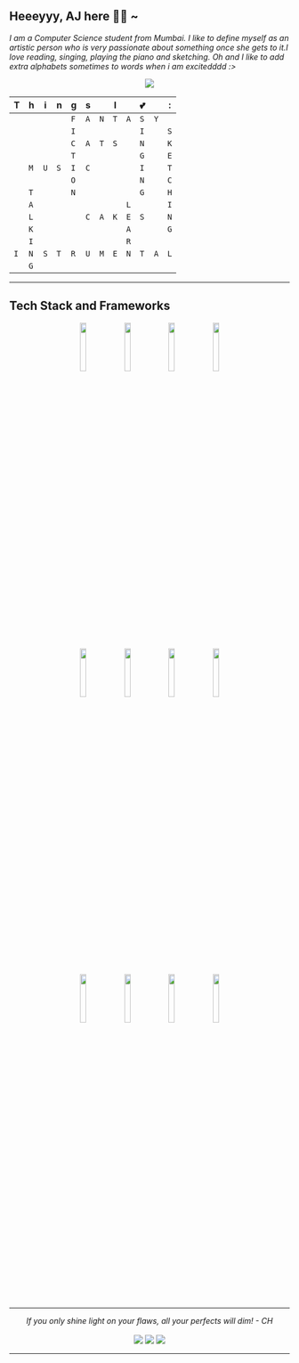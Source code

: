 
## Heeeyyy, AJ here 👩🏻 ~ 
*I am a Computer Science student from Mumbai. I like to define myself as an artistic person who is very passionate about something once she gets to it.I love reading, singing, playing the piano and sketching. Oh and I like to add extra alphabets sometimes to words when i am excitedddd :>*

<p align="center">
<img src = "https://arthifis.files.wordpress.com/2018/03/waving-anime.gif?w=499" >
</p>

<div align='center'>

|T|h|i|n|g|s||I||💕| |:| 
| - | - | - | - | - | - | - | - | - | - | - | - |
| | | | | `F` |`A`|`N`|`T`|`A`|`S`|`Y`| |
| | | | |`I`| | | | |`I`| |`S`|
| | | | |`C`|`A`|`T`|`S`| |`N`| |`K`|
| | | | |`T`| | | | |`G`| |`E`|
| |`M`|`U`|`S`|`I`|`C`| | | |`I`| |`T`|
| | | | |`O`| | | | |`N`| |`C`|
| |`T`| | |`N`| | | | |`G`| |`H`|
| |`A`| | | | | | |`L`| | |`I`|
| |`L`| | | |`C`|`A`|`K`|`E`|`S`| |`N`|
| |`K`| | | | | | |`A`| | |`G`|
| |`I`| | | | | | |`R`| | | | 
|`I`|`N`|`S`|`T`|`R`|`U`|`M`|`E`|`N`|`T`|`A`|`L`|
| |`G`| | | | | | | | | | | 

</div>

<hr>

## Tech Stack and Frameworks


<p align="center">
  <code><img width="15%" src="https://www.vectorlogo.zone/logos/python/python-ar21.svg"></code>
  <code><img width="15%" src="https://www.vectorlogo.zone/logos/mongodb/mongodb-ar21.svg"></code>
  <code><img width="15%" src="https://www.vectorlogo.zone/logos/git-scm/git-scm-ar21.svg"></code>
  <code><img width="15%" src="https://www.vectorlogo.zone/logos/postgresql/postgresql-ar21.svg"></code>
  <br />
  <code><img width="15%" src="https://www.vectorlogo.zone/logos/w3_html5/w3_html5-ar21.svg"></code>
  <code><img width="15%" src="https://www.vectorlogo.zone/logos/netlifyapp_watercss/netlifyapp_watercss-ar21.svg"></code>
  <code><img width="15%" src="https://www.vectorlogo.zone/logos/javascript/javascript-ar21.svg"></code>
  <code><img width="15%" src="https://www.vectorlogo.zone/logos/java/java-ar21.svg"></code>
  <br />
  <code><img width="15%" src="https://www.vectorlogo.zone/logos/nodejs/nodejs-ar21.svg"></code>
  <code><img width="15%" src="https://www.vectorlogo.zone/logos/reactjs/reactjs-ar21.svg"></code>
  <code><img width="15%" src="https://www.vectorlogo.zone/logos/mysql/mysql-ar21.svg"></code>
  <code><img width="15%" src="https://www.vectorlogo.zone/logos/pocoo_flask/pocoo_flask-ar21.svg"></code>
 </p>

<hr>

<p align="center">
    <i> If you only shine light on your flaws, all your perfects will dim! - CH </i>
    <br><br>
    <a target="_blank" href="mailto:avi.j@somaiya.edu"><img src="https://img.shields.io/badge/-Gmail-D14836?style=for-the-badge&logo=Gmail&logoColor=white"></img></a>
    <a target="_blank" href="https://www.linkedin.com/in/aviiii/"><img src="https://img.shields.io/badge/-LinkedIn-0077B5?style=for-the-badge&logo=Linkedin&logoColor=white"></img></a>
    <a target="_blank" href="https://twitter.com/AviJainn"><img src="https://img.shields.io/badge/-Twitter-1DA1F2?style=for-the-badge&logo=Twitter&logoColor=white"></img></a>
    <br>
</p>
<hr>



